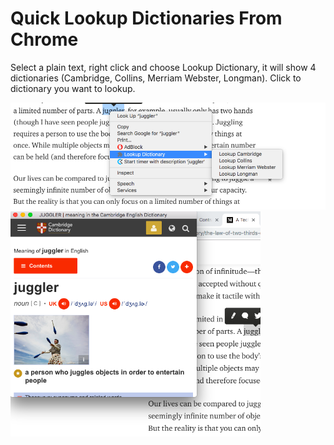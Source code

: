# Quick Lookup Dictionaries From Chrome

Select a plain text, right click and choose Lookup Dictionary, it will show 4 dictionaries (Cambridge, Collins, Merriam Webster, Longman). Click to dictionary you want to lookup.

<img src="https://github.com/skidrow91/cambride_dictionary/blob/master/img/1.png" width="600">

<img src="https://github.com/skidrow91/cambride_dictionary/blob/master/img/2.png" width="400">